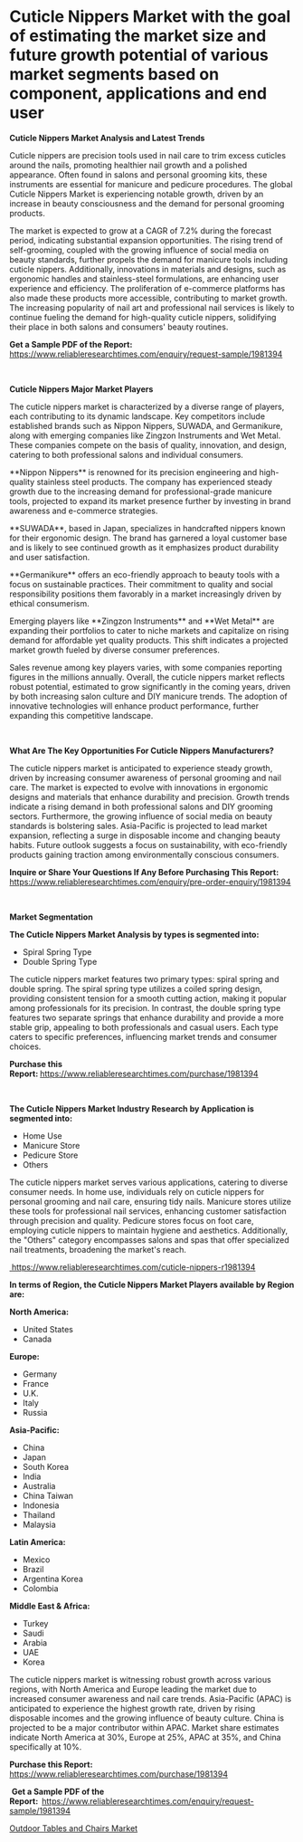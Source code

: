 <p><h1>Cuticle Nippers Market with the goal of estimating the market size and future growth potential of various market segments based on component, applications and end user</h1></p><p><strong>Cuticle Nippers Market Analysis and Latest Trends</strong></p>
<p><p>Cuticle nippers are precision tools used in nail care to trim excess cuticles around the nails, promoting healthier nail growth and a polished appearance. Often found in salons and personal grooming kits, these instruments are essential for manicure and pedicure procedures. The global Cuticle Nippers Market is experiencing notable growth, driven by an increase in beauty consciousness and the demand for personal grooming products. </p><p>The market is expected to grow at a CAGR of 7.2% during the forecast period, indicating substantial expansion opportunities. The rising trend of self-grooming, coupled with the growing influence of social media on beauty standards, further propels the demand for manicure tools including cuticle nippers. Additionally, innovations in materials and designs, such as ergonomic handles and stainless-steel formulations, are enhancing user experience and efficiency. The proliferation of e-commerce platforms has also made these products more accessible, contributing to market growth. The increasing popularity of nail art and professional nail services is likely to continue fueling the demand for high-quality cuticle nippers, solidifying their place in both salons and consumers' beauty routines.</p></p>
<p><strong>Get a Sample PDF of the Report:&nbsp;</strong> <a href="https://www.reliableresearchtimes.com/enquiry/request-sample/1981394?utm_campaign=2033&utm_medium=2&utm_source=Github&utm_content=ia&utm_term=08022025&utm_id=cuticle-nippers">https://www.reliableresearchtimes.com/enquiry/request-sample/1981394</a></p>
<p>&nbsp;</p>
<p><strong>Cuticle Nippers Major Market Players</strong></p>
<p><p>The cuticle nippers market is characterized by a diverse range of players, each contributing to its dynamic landscape. Key competitors include established brands such as Nippon Nippers, SUWADA, and Germanikure, along with emerging companies like Zingzon Instruments and Wet Metal. These companies compete on the basis of quality, innovation, and design, catering to both professional salons and individual consumers.</p><p>**Nippon Nippers** is renowned for its precision engineering and high-quality stainless steel products. The company has experienced steady growth due to the increasing demand for professional-grade manicure tools, projected to expand its market presence further by investing in brand awareness and e-commerce strategies.</p><p>**SUWADA**, based in Japan, specializes in handcrafted nippers known for their ergonomic design. The brand has garnered a loyal customer base and is likely to see continued growth as it emphasizes product durability and user satisfaction. </p><p>**Germanikure** offers an eco-friendly approach to beauty tools with a focus on sustainable practices. Their commitment to quality and social responsibility positions them favorably in a market increasingly driven by ethical consumerism.</p><p>Emerging players like **Zingzon Instruments** and **Wet Metal** are expanding their portfolios to cater to niche markets and capitalize on rising demand for affordable yet quality products. This shift indicates a projected market growth fueled by diverse consumer preferences.</p><p>Sales revenue among key players varies, with some companies reporting figures in the millions annually. Overall, the cuticle nippers market reflects robust potential, estimated to grow significantly in the coming years, driven by both increasing salon culture and DIY manicure trends. The adoption of innovative technologies will enhance product performance, further expanding this competitive landscape.</p></p>
<p>&nbsp;</p>
<p><strong>What Are The Key Opportunities For Cuticle Nippers Manufacturers?</strong></p>
<p><p>The cuticle nippers market is anticipated to experience steady growth, driven by increasing consumer awareness of personal grooming and nail care. The market is expected to evolve with innovations in ergonomic designs and materials that enhance durability and precision. Growth trends indicate a rising demand in both professional salons and DIY grooming sectors. Furthermore, the growing influence of social media on beauty standards is bolstering sales. Asia-Pacific is projected to lead market expansion, reflecting a surge in disposable income and changing beauty habits. Future outlook suggests a focus on sustainability, with eco-friendly products gaining traction among environmentally conscious consumers.</p></p>
<p><strong>Inquire or Share Your Questions If Any Before Purchasing This Report:</strong> <a href="https://www.reliableresearchtimes.com/enquiry/pre-order-enquiry/1981394?utm_campaign=2033&utm_medium=2&utm_source=Github&utm_content=ia&utm_term=08022025&utm_id=cuticle-nippers">https://www.reliableresearchtimes.com/enquiry/pre-order-enquiry/1981394</a></p>
<p>&nbsp;</p>
<p><strong>Market Segmentation</strong></p>
<p><strong>The Cuticle Nippers Market Analysis by types is segmented into:</strong></p>
<p><ul><li>Spiral Spring Type</li><li>Double Spring Type</li></ul></p>
<p><p>The cuticle nippers market features two primary types: spiral spring and double spring. The spiral spring type utilizes a coiled spring design, providing consistent tension for a smooth cutting action, making it popular among professionals for its precision. In contrast, the double spring type features two separate springs that enhance durability and provide a more stable grip, appealing to both professionals and casual users. Each type caters to specific preferences, influencing market trends and consumer choices.</p></p>
<p><strong>Purchase this Report:&nbsp;</strong><a href="https://www.reliableresearchtimes.com/purchase/1981394?utm_campaign=2033&utm_medium=2&utm_source=Github&utm_content=ia&utm_term=08022025&utm_id=cuticle-nippers">https://www.reliableresearchtimes.com/purchase/1981394</a></p>
<p>&nbsp;</p>
<p><strong>The Cuticle Nippers Market Industry Research by Application is segmented into:</strong></p>
<p><ul><li>Home Use</li><li>Manicure Store</li><li>Pedicure Store</li><li>Others</li></ul></p>
<p><p>The cuticle nippers market serves various applications, catering to diverse consumer needs. In home use, individuals rely on cuticle nippers for personal grooming and nail care, ensuring tidy nails. Manicure stores utilize these tools for professional nail services, enhancing customer satisfaction through precision and quality. Pedicure stores focus on foot care, employing cuticle nippers to maintain hygiene and aesthetics. Additionally, the "Others" category encompasses salons and spas that offer specialized nail treatments, broadening the market's reach.</p></p>
<p><a href="https://www.reliableresearchtimes.com/cuticle-nippers-r1981394?utm_campaign=2033&utm_medium=2&utm_source=Github&utm_content=ia&utm_term=08022025&utm_id=cuticle-nippers">&nbsp;https://www.reliableresearchtimes.com/cuticle-nippers-r1981394</a></p>
<p><strong>In terms of Region, the Cuticle Nippers Market Players available by Region are:</strong></p>
<p>
    <p> <strong> North America: </strong>
        <ul>
            <li>United States</li>
            <li>Canada</li>
        </ul>
        </p> 
    <p> <strong> Europe: </strong>
        <ul>
            <li>Germany</li>
            <li>France</li>
            <li>U.K.</li>
            <li>Italy</li>
            <li>Russia</li>
        </ul>
        </p> 
    <p> <strong> Asia-Pacific: </strong>
        <ul>
            <li>China</li>
            <li>Japan</li>
            <li>South Korea</li>
            <li>India</li>
            <li>Australia</li>
            <li>China Taiwan</li>
            <li>Indonesia</li>
            <li>Thailand</li>
            <li>Malaysia</li>
        </ul>
        </p> 
    <p> <strong> Latin America: </strong>
        <ul>
            <li>Mexico</li>
            <li>Brazil</li>
            <li>Argentina Korea</li>
            <li>Colombia</li>
        </ul>
        </p> 
    <p> <strong> Middle East & Africa: </strong>
        <ul>
            <li>Turkey</li>
            <li>Saudi</li>
            <li>Arabia</li>
            <li>UAE</li>
            <li>Korea</li>
        </ul>
    </p>
    </p>
<p><p>The cuticle nippers market is witnessing robust growth across various regions, with North America and Europe leading the market due to increased consumer awareness and nail care trends. Asia-Pacific (APAC) is anticipated to experience the highest growth rate, driven by rising disposable incomes and the growing influence of beauty culture. China is projected to be a major contributor within APAC. Market share estimates indicate North America at 30%, Europe at 25%, APAC at 35%, and China specifically at 10%.</p></p>
<p><strong>Purchase this Report: </strong><a href="https://www.reliableresearchtimes.com/purchase/1981394?utm_campaign=2033&utm_medium=2&utm_source=Github&utm_content=ia&utm_term=08022025&utm_id=cuticle-nippers">https://www.reliableresearchtimes.com/purchase/1981394</a></p>
<p>&nbsp;<strong>Get a Sample PDF of the Report:&nbsp;&nbsp;</strong><a href="https://www.reliableresearchtimes.com/enquiry/request-sample/1981394?utm_campaign=2033&utm_medium=2&utm_source=Github&utm_content=ia&utm_term=08022025&utm_id=cuticle-nippers">https://www.reliableresearchtimes.com/enquiry/request-sample/1981394</a></p>
<p><strong></strong></p>
<p><p><a href="https://github.com/ygfu6u/Market-Research-Report-List-1/blob/main/outdoor-tables-and-chairs-market.md?utm_campaign=2033&utm_medium=2&utm_source=Github&utm_content=ia&utm_term=08022025&utm_id=cuticle-nippers">Outdoor Tables and Chairs Market</a></p></p>